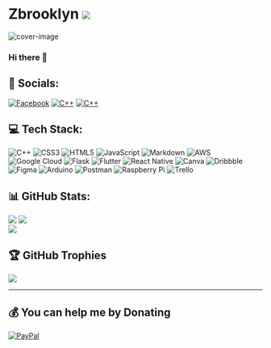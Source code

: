 


# Zbrooklyn     [![](https://visitcount.itsvg.in/api?id=Zbrooklyn&icon=8&color=0)](https://visitcount.itsvg.in)

![cover-image](https://user-images.githubusercontent.com/73963020/217718761-56b96b50-99e4-43b9-804e-5a11d6c61a15.png)

### Hi there 👋




## 📶 Socials:
[![Facebook](https://img.shields.io/badge/FaceBook-%231877F2.svg?style=for-the-badge&logo=Facebook&logoColor=white)](https://facebook.com/eddie.sha.3) 
[![C++](https://img.shields.io/badge/Instagram-%23E4405F.svg?style=for-the-badge&logo=Instagram&logoColor=white)](https://instagram.com/eddieshamosh)
[![C++](https://img.shields.io/badge/LinkedIn-%230077B5.svg?style=for-the-badge&logo=LinkedIn&logoColor=white)](https://linkedin.com/in/edward-shamosh-891141121) 

## 💻 Tech Stack:
![C++](https://img.shields.io/badge/c++-%2300599C.svg?style=for-the-badge&logo=c%2B%2B&logoColor=white) 
![CSS3](https://img.shields.io/badge/css3-%231572B6.svg?style=for-the-badge&logo=css3&logoColor=white) 
![HTML5](https://img.shields.io/badge/html5-%23E34F26.svg?style=for-the-badge&logo=html5&logoColor=white) 
![JavaScript](https://img.shields.io/badge/javascript-%23323330.svg?style=for-the-badge&logo=javascript&logoColor=%23F7DF1E) ![Markdown](https://img.shields.io/badge/markdown-%23000000.svg?style=for-the-badge&logo=markdown&logoColor=white) ![AWS](https://img.shields.io/badge/AWS-%23FF9900.svg?style=for-the-badge&logo=amazon-aws&logoColor=white) ![Google Cloud](https://img.shields.io/badge/Google%20Cloud-%234285F4.svg?style=for-the-badge&logo=google-cloud&logoColor=white) ![Flask](https://img.shields.io/badge/flask-%23000.svg?style=for-the-badge&logo=flask&logoColor=white) ![Flutter](https://img.shields.io/badge/Flutter-%2302569B.svg?style=for-the-badge&logo=Flutter&logoColor=white) ![React Native](https://img.shields.io/badge/react_native-%2320232a.svg?style=for-the-badge&logo=react&logoColor=%2361DAFB) ![Canva](https://img.shields.io/badge/Canva-%2300C4CC.svg?style=for-the-badge&logo=Canva&logoColor=white) ![Dribbble](https://img.shields.io/badge/Dribbble-EA4C89?style=for-the-badge&logo=dribbble&logoColor=white) 	![Figma](https://img.shields.io/badge/figma-%23F24E1E.svg?style=for-the-badge&logo=figma&logoColor=white) ![Arduino](https://img.shields.io/badge/-Arduino-00979D?style=for-the-badge&logo=Arduino&logoColor=white) ![Postman](https://img.shields.io/badge/Postman-FF6C37?style=for-the-badge&logo=postman&logoColor=white) ![Raspberry Pi](https://img.shields.io/badge/-RaspberryPi-C51A4A?style=for-the-badge&logo=Raspberry-Pi) ![Trello](https://img.shields.io/badge/Trello-%23026AA7.svg?style=for-the-badge&logo=Trello&logoColor=white)
## 📊 GitHub Stats:
![](https://github-readme-stats.vercel.app/api?username=Zbrooklyn&theme=radical&hide_border=true&include_all_commits=true&count_private=true)
![](https://github-readme-streak-stats.herokuapp.com/?user=Zbrooklyn&theme=radical&hide_border=true)<br/>
![](https://github-readme-stats.vercel.app/api/top-langs/?username=Zbrooklyn&theme=radical&hide_border=true&include_all_commits=true&count_private=true&layout=compact)

## 🏆 GitHub Trophies
![](https://github-profile-trophy.vercel.app/?username=Zbrooklyn&theme=onestar&no-frame=true&no-bg=false&margin-w=4&column=7)

---

  ## 💰 You can help me by Donating
  [![PayPal](https://img.shields.io/badge/PayPal-00457C?style=for-the-badge&logo=paypal&logoColor=white)](https://paypal.me/https://www.paypal.me/FindMeJewelry) 

 
  
<!-- Proudly created with GPRM ( https://gprm.itsvg.in ) -->






<!--
**Zbrooklyn/Zbrooklyn** is a ✨ _special_ ✨ repository because its `README.md` (this file) appears on your GitHub profile.

Here are some ideas to get you started:

- 🔭 I’m currently working on ...
- 🌱 I’m currently learning ...
- 👯 I’m looking to collaborate on ...
- 🤔 I’m looking for help with ...
- 💬 Ask me about ...
- 📫 How to reach me: ...
- 😄 Pronouns: ...

![cover-image](https://user-images.githubusercontent.com/73963020/217718682-7016519f-34f8-4d05-a234-6a3610f990ca.png)

- ⚡ Fun fact: ...
-->
<!--- ![Alt](https://repobeats.axiom.co/api/embed/f82edc994845605c2ade77fa097be914a48d990a.svg "Repobeats analytics image") --->
